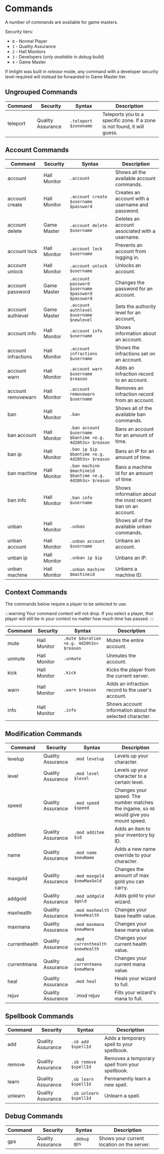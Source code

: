 # Commands
A number of commands are available for game masters.

Security tiers:
* `0` - Normal Player
* `1` - Quality Assurance
* `2` - Hall Monitors
* `3` - Developers (_only available in debug build_)
* `4` - Game Master

If Imlight was built in _release_ mode, any command with a developer security level required will instead be forwarded to Game Master tier.

## Ungrouped Commands
| Command | Security | Syntax | Description |
| ------- | -------- | ------ | ----------- |
| teleport | Quality Assurance | `.teleport $zonename` | Teleports you to a specific zone. If a zone is not found, it will guess. |

## Account Commands

| Command | Security | Syntax | Description |
| ------- | -------- | ------ | ----------- |
| account | Hall Monitor | `.account` | Shows all the available account commands. |
| account create | Hall Monitor | `.account create $username $password` | Creates an account with a username and password. |
| account delete | Game Master | `.account delete $username` | Deletes an account associated with a username. |
| account lock | Hall Monitor | `.account lock $username` | Prevents an account from logging in. |
| account unlock | Hall Monitor | `.account unlock $username` | Unlocks an account. |
| account password | Game Master | `.account password $username $password $password` | Changes the password for an account. |
| account authlevel | Game Master | `.account authlevel $username $newlevel` | Sets the authority level for an account, |
| account info | Hall Monitor | `.account info $username` | Shows information about an account. | 
| account infractions | Hall Monitor | `.account infractions $username` | Shows the infractions set on an account. |
| account warn | Hall Monitor | `.account warn $username $reason` | Adds an infraction record to an account. |
| account removewarn | Hall Monitor | `.account removewarn $username` | Removes an infraction record from an account. |
| ban | Hall Monitor | `.ban` | Shows all of the available ban commands. |
| ban account | Hall Monitor | `.ban account $username $bantime <e.g. 4d20h3s> $reason` | Bans an account for an amount of time. |
| ban ip | Hall Monitor | `.ban ip $ip $bantime <e.g. 4d20h3s> $reason` | Bans an IP for an amount of time. |
| ban machine | Hall Monitor | `.ban machine $machineid $bantime <e.g. 4d20h3s> $reason` | Bans a machine Id for an amount of time. |
| ban info | Hall Monitor | `.ban info $username` | Shows information about the most recent ban on an account. |
| unban | Hall Monitor | `.unban` | Shows all of the available unban commands. |
| unban account | Hall Monitor | `.unban account $username` | Unbans an account. |
| unban ip | Hall Monitor | `.unban ip $ip` | Unbans an IP. |
| unban machine | Hall Monitor | `.unban machine $machineid` | Unbans a machine ID. |

## Context Commands
The commands below require a player to be selected to use.

:::warning
Your command context will not drop. If you select a player, that player will still be in your context no matter how much time has passed.
:::

| Command | Security | Syntax | Description |
| ------- | -------- | ------ | ----------- |
| mute | Hall Monitor | `.mute $duration <e.g. 4d20h3s> $reason` | Mutes the entire account. |
| unmute | Hall Monitor | `.unmute` | Unmutes the account. |
| kick | Hall Monitor | `.kick` | Kicks the player from the current server. |
| warn | Hall Monitor | `.warn $reason` | Adds an infraction record to the user's account. |
| info | Hall Monitor | `.info` | Shows account information about the selected character. |

## Modification Commands

| Command | Security | Syntax | Description |
| ------- | -------- | ------ | ----------- |
| levelup | Quality Assurance | `.mod levelup` | Levels up your character. |
| level | Quality Assurance | `.mod level $level` | Levels up your character to a certain level. |
| speed | Quality Assurance | `.mod speed $speed`| Changes your speed. The number matches the ingame, so `40` would give you mount speed. |
| additem | Quality Assurance | `.mod additem $id` | Adds an item to your inventory by ID. |
| name | Quality Assurance | `.mod name $newName` | Adds a new name override to your character. |
| maxgold | Quality Assurance | `.mod maxgold $newMaxGold` | Changes the amount of max gold you can carry. |
| addgold | Quality Assurance | `.mod addgold $gold` | Adds gold to your wizard. |
| maxhealth | Quality Assurance | `.mod maxhealth $newHealth` | Changes your base health value. |
| maxmana | Quality Assurance | `.mod maxmana $newMana` | Changes your base mana value. |
| currenthealth | Quality Assurance | `.mod currenthealth $newHealth` | Changes your current health value. |
| currentmana | Quality Assurance | `.mod currentmana $newMana` | Changes your current mana value. |
| heal | Quality Assurance | `.mod heal` | Heals your wizard to full. |
| rejuv | Quality Assurance | `.mod rejuv | Fills your wizard's mana to full. |

## Spellbook Commands
| Command | Security | Syntax | Description |
| ------- | -------- | ------ | ----------- |
| add | Quality Assurance | `.sb add $spellId` | Adds a temporary spell to your spellbook. |
| remove | Quality Assurance | `.sb remove $spellId` | Removes a temporary spell from your spellbook. |
| learn | Quality Assurance | `.sb learn $spellId` | Permanently learn a new spell. |
| unlearn | Quality Assurance | `.sb unlearn $spellId` | Unlearn a spell. |


## Debug Commands

| Command | Security | Syntax | Description |
| ------- | -------- | ------ | ----------- |
| gps | Quality Assurance | `.debug gps` | Shows your current location on the server. |
